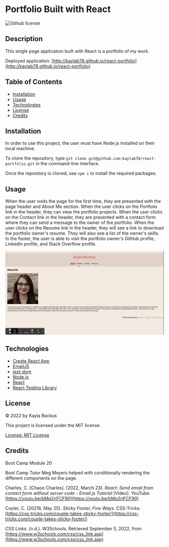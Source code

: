 # Portfolio Built with React
![Github license](https://img.shields.io/badge/license-MIT-blue.svg)

## Description
This single page application built with React is a portfolio of my work.

Deployed application: [http://kaylab78.github.io/react-portfolio](http://kaylab78.github.io/react-portfolio)

## Table of Contents
- [Installation](#installation)
- [Usage](#usage)
- [Technologies](#technologies)
- [License](#license)
- [Credits](#credits)

## Installation
In order to use this project, the user must have Node.js installed on their local machine.

To clone the repository, type `git clone git@github.com:kaylab78/react-portfolio.git` in the command-line interface.

Once the repository is cloned, use `npm i` to install the required packages.

## Usage
When the user visits the page for the first time, they are presented with the page header and About Me section. When the user clicks on the Portfolio link in the header, they can view the portfolio projects. When the user clicks on the Contact link in the header, they are presented with a contact form where they can send a message to the owner of the portfolio. When the user clicks on the Resume link in the header, they will see a link to download the portfolio owner's resume. They will also see a list of the owner's skills. In the footer, the user is able to visit the portfolio owner's GitHub profile, LinkedIn profile, and Stack Overflow profile.

![The gif shows a page with a photo of a woman and a short bio, then a page of project screenshots, then a contact form, then a resume page with a list of skills.](./src/assets/screenshot-1.gif)

## Technologies
- [Create React App](https://github.com/facebook/create-react-app)
- [EmailJS](https://www.emailjs.com/)
- [jest-dom](https://github.com/testing-library/jest-dom)
- [Node.js](https://nodejs.dev/)
- [React](https://reactjs.org/)
- [React Testing Library](https://www.npmjs.com/package/@testing-library/react)

## License
&copy; 2022 by Kayla Backus

This project is licensed under the MIT license.

[License: MIT License](https://opensource.org/licenses/MIT)

## Credits
Boot Camp Module 20

Boot Camp Tutor Meg Meyers helped with conditionally rendering the different components on the page.

Charles, C. [Chaoo Charles]. (2022, March 23). *React: Send email from contact form without server code - Email.js Tutorial* [Video]. YouTube. [https://youtu.be/bMq2riFCF90](https://youtu.be/bMq2riFCF90)

Coyier, C. (20216, May 25). *Sticky Footer, Five Ways.* CSS-Tricks. [https://css-tricks.com/couple-takes-sticky-footer/](https://css-tricks.com/couple-takes-sticky-footer/)

*CSS Links.* (n.d.). W3Schools. Retrieved September 5, 2022, from [https://www.w3schools.com/css/css_link.asp](https://www.w3schools.com/css/css_link.asp)